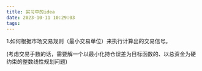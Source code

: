 ```yaml
---
title: 实习中的idea
date: 2023-10-11 10:29:03
tags:
---
```

1.如何根据市场交易规则（最小交易单位）来执行计算出的交易信号。

(考虑交易手数的话，需要解一个以最小化持仓误差为目标函数的、以总资金为硬约束的整数线性规划问题)